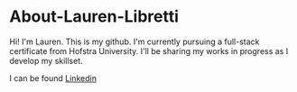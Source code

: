 # About-Lauren-Libretti
Hi! I'm Lauren. This is my github. I'm currently pursuing a full-stack certificate from Hofstra University. I'll be sharing my works in progress as I develop my skillset. 

I can be found [Linkedin](https://www.linkedin.com/in/lauren-libretti/)
